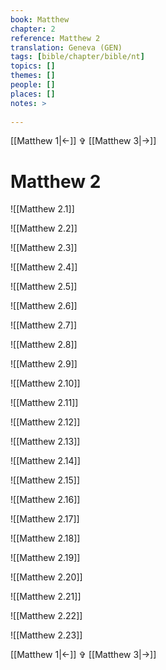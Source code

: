 ```yaml
---
book: Matthew
chapter: 2
reference: Matthew 2
translation: Geneva (GEN)
tags: [bible/chapter/bible/nt]
topics: []
themes: []
people: []
places: []
notes: >
  
---
```


[[Matthew 1|<-]] ✞ [[Matthew 3|->]]

# Matthew 2

![[Matthew 2.1]]

![[Matthew 2.2]]

![[Matthew 2.3]]

![[Matthew 2.4]]

![[Matthew 2.5]]

![[Matthew 2.6]]

![[Matthew 2.7]]

![[Matthew 2.8]]

![[Matthew 2.9]]

![[Matthew 2.10]]

![[Matthew 2.11]]

![[Matthew 2.12]]

![[Matthew 2.13]]

![[Matthew 2.14]]

![[Matthew 2.15]]

![[Matthew 2.16]]

![[Matthew 2.17]]

![[Matthew 2.18]]

![[Matthew 2.19]]

![[Matthew 2.20]]

![[Matthew 2.21]]

![[Matthew 2.22]]

![[Matthew 2.23]]

[[Matthew 1|<-]] ✞ [[Matthew 3|->]]
